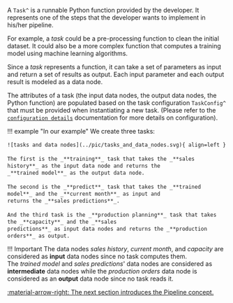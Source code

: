 A `Task^` is a runnable Python function provided by the developer. It represents one of the
steps that the developer wants to implement in his/her pipeline.

For example, a _task_ could be a pre-processing function to clean the initial dataset. It could also be a more complex
function that computes a training model using machine learning algorithms.

Since a _task_ represents a function, it can take a set of parameters as input and return a set of results as output.
Each input parameter and each output result is modeled as a data node.


The attributes of a task (the input data nodes, the output data nodes, the Python function) are populated based on
the task configuration `TaskConfig^` that must be provided when instantiating a new task. (Please refer to the
[`configuration details`](../config/task-config) documentation for more details on configuration).

!!! example "In our example"
    We create three tasks:

    ![tasks and data nodes](../pic/tasks_and_data_nodes.svg){ align=left }

    The first is the _**training**_ task that takes the _**sales history**_ as the input data node and returns the
    _**trained model**_ as the output data node.

    The second is the _**predict**_ task that takes the _**trained model**_ and the _**current month**_ as input and
    returns the _**sales predictions**_.

    And the third task is the _**production planning**_ task that takes the _**capacity**_ and the _**sales
    predictions**_ as input data nodes and returns the _**production orders**_ as output.


!!! Important
    The data nodes _sales history_, _current month_, and _capacity_ are considered as **input**
    data nodes since no task computes them.<br/>
    The _trained model_ and _sales predictions_' data nodes are considered as **intermediate** data nodes while
    the _production orders_ data node is considered as an **output** data node since no task reads it.


[:material-arrow-right: The next section introduces the Pipeline concept.](pipeline.md)
